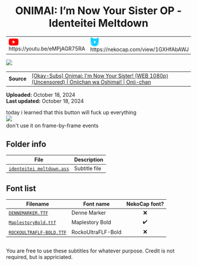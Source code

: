 
<h1 align='center'>ONIMAI: I’m Now Your Sister OP - Identeitei Meltdown</h1>

<table align='center'>
    <tr>
        <td> <img src='../.img/youtube.svg' alt='YouTube' width=27 align='center'> &nbsp https://youtu.be/eMPjAGR75RA </td>
        <td> <img src='../.img/nekocap.svg' alt='NekoCap' width=23 align='center'> &nbsp https://nekocap.com/view/1GXHfAbAWJ </td>
    </tr>
</table>

[![](./preview.webp)](https://www.youtube.com/watch?v=eMPjAGR75RA&nekocap=1GXHfAbAWJ)

<table align='center'>
    <tr>
        <!-- Source -->
        <td><b>Source</b></td>
        <!--  [[Okay-Subs] Onimai: I'm Now Your Sister! (WEB 1080p) (Uncensored) | Oniichan wa Oshimai! | Onii-chan](https://nyaa.si/view/1654825) -->
        <td><a href="https://nyaa.si/view/1654825">[Okay-Subs] Onimai: I'm Now Your Sister! (WEB 1080p) (Uncensored) | Oniichan wa Oshimai! | Onii-chan</a></td>
    </tr>
</table>

**Uploaded:** October 18, 2024  
**Last updated:** October 18, 2024

<!-- Description goes here -->
today i learned that this button will fuck up everything  
![](.\20241018132734_aegisub.png)  
don't use it on frame-by-frame events

## Folder info

| File | Description |
| ---- | ----------- |
[`identeitei meltdown.ass`](identeitei%20meltdown.ass) | Subtitle file |

## Font list

| Filename | Font name | NekoCap font? |
| ---- | ---- | :--: |
 [`DENNEMARKER.TTF`](./fonts/DENNEMARKER.TTF) | Denne Marker | ❌ |
 [`MaplestoryBold.ttf`](https://github.com/abrokecube/subtitles-fonts/tree/main/NekoCap%20fonts/MaplestoryBold.ttf) | Maplestory Bold | ✔️ |
 [`ROCKOULTRAFLF-BOLD.TTF`](./fonts/ROCKOULTRAFLF-BOLD.TTF) | RockoUltraFLF-Bold | ❌ |

<!-- Permissions -->
## 
You are free to use these subtitles for whatever purpose. Credit is not required, but is appriciated.
